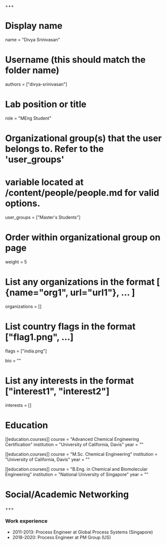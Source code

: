 +++
# Display name
name = "Divya Srinivasan"

# Username (this should match the folder name)
authors = ["divya-srinivasan"]

# Lab position or title
role = "MEng Student"

# Organizational group(s) that the user belongs to. Refer to the 'user_groups'
# variable located at /content/people/people.md for valid options.
user_groups = ["Master's Students"]

# Order within organizational group on page
weight = 5

# List any organizations in the format [ {name="org1", url="url1"}, ... ]
organizations = []

# List country flags in the format ["flag1.png", ...]
flags = ["india.png"]

bio = ""

# List any interests in the format ["interest1", "interest2"]
interests = []

# Education
[[education.courses]]
course = "Advanced Chemical Engineering Certification"
institution = "University of California, Davis"
year = ""

[[education.courses]]
course = "M.Sc. Chemical Engineering"
institution = "University of California, Davis"
year = ""

[[education.courses]]
course = "B.Eng. in Chemical and Biomolecular Engineering"
institution = "National University of Singapore"
year = ""

# Social/Academic Networking
+++
### Work experience
- 2011-2013: Process Engineer at Global Process Systems (Singapore) 
- 2018-2020: Process Engineer at PM Group (US)
